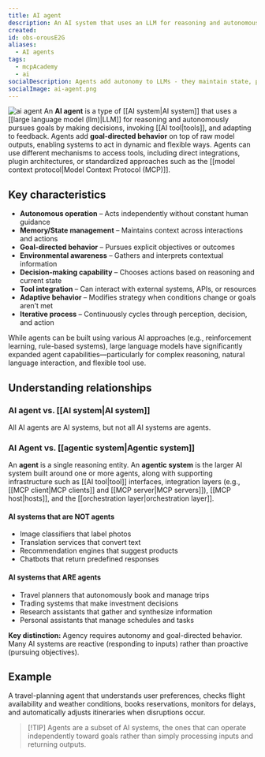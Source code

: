 ```yaml
---
title: AI agent
description: An AI system that uses an LLM for reasoning and autonomously pursues goals through decision-making, tool invocation, and adaptation. Adds goal-directed behavior and memory on top of raw model outputs.
created:
id: obs-orousE2G
aliases:
  - AI agents
tags:
  - mcpAcademy
  - ai
socialDescription: Agents add autonomy to LLMs - they maintain state, pursue goals, and adapt strategies. Not all AI systems are agents; agency requires goal-directed behavior, not just input-output processing.
socialImage: ai-agent.png
---
```


![ai agent](static/ai-agent.png)
An **AI agent** is a type of [[AI system|AI system]] that uses a [[large language model (llm)|LLM]] for reasoning and autonomously pursues goals by making decisions, invoking [[AI tool|tools]], and adapting to feedback. Agents add **goal-directed behavior** on top of raw model outputs, enabling systems to act in dynamic and flexible ways. Agents can use different mechanisms to access tools, including direct integrations, plugin architectures, or standardized approaches such as the [[model context protocol|Model Context Protocol (MCP)]].

## Key characteristics

- **Autonomous operation** – Acts independently without constant human guidance
- **Memory/State management** – Maintains context across interactions and actions
- **Goal-directed behavior** – Pursues explicit objectives or outcomes
- **Environmental awareness** – Gathers and interprets contextual information
- **Decision-making capability** – Chooses actions based on reasoning and current state
- **Tool integration** – Can interact with external systems, APIs, or resources
- **Adaptive behavior** – Modifies strategy when conditions change or goals aren’t met
- **Iterative process** – Continuously cycles through perception, decision, and action

While agents can be built using various AI approaches (e.g., reinforcement learning, rule-based systems), large language models have significantly expanded agent capabilities—particularly for complex reasoning, natural language interaction, and flexible tool use.

## Understanding relationships

### AI agent vs. [[AI system|AI system]]

All AI agents are AI systems, but not all AI systems are agents.

### AI Agent vs. [[agentic system|Agentic system]]

An **agent** is a single reasoning entity. An **agentic system** is the larger AI system built around one or more agents, along with supporting infrastructure such as [[AI tool|tool]] interfaces, integration layers (e.g., [[MCP client|MCP clients]] and [[MCP server|MCP servers]]), [[MCP host|hosts]], and the [[orchestration layer|orchestration layer]].

#### AI systems that are NOT agents

- Image classifiers that label photos
- Translation services that convert text
- Recommendation engines that suggest products
- Chatbots that return predefined responses

#### AI systems that ARE agents

- Travel planners that autonomously book and manage trips
- Trading systems that make investment decisions
- Research assistants that gather and synthesize information
- Personal assistants that manage schedules and tasks

**Key distinction:** Agency requires autonomy and goal-directed behavior. Many AI systems are reactive (responding to inputs) rather than proactive (pursuing objectives).

## Example

A travel-planning agent that understands user preferences, checks flight availability and weather conditions, books reservations, monitors for delays, and automatically adjusts itineraries when disruptions occur.

> [!TIP] Agents are a subset of AI systems, the ones that can operate independently toward goals rather than simply processing inputs and returning outputs.
